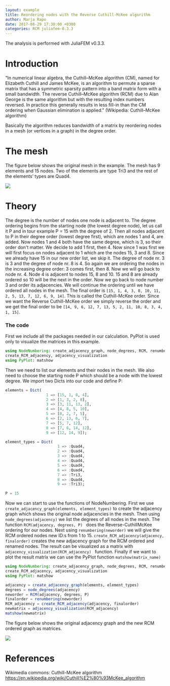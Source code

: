 ```yaml
---
layout: example
title: Reordering nodes with the Reverse Cuthill-McKee algorithm
author: Marja Rapo
date: 2017-08-29 17:30:00 +0300
categories: RCM juliafem-0.3.3
---
```


The analysis is performed with JuliaFEM v0.3.3.

# Introduction

"In numerical linear algebra, the Cuthill–McKee algorithm (CM), named for Elizabeth 
Cuthill and James McKee, is an algorithm to permute a sparse matrix that has 
a symmetric sparsity pattern into a band matrix form with a small bandwidth. The 
reverse Cuthill–McKee algorithm (RCM) due to Alan George is the same algorithm but 
with the resulting index numbers reversed. In practice this generally results 
in less fill-in than the CM ordering when Gaussian elimination is applied." 
(Wikipedia: Cuthill–McKee algorithm)

Basically the algorithm reduces bandwidth of a matrix by reordering nodes in a mesh 
(or vertices in a graph) in the degree order. 

# The mesh

The figure below shows the original mesh in the example. The mesh has 9 elements 
and 15 nodes. Two of the elements are type Tri3 and the rest of the elements’ types 
are Quad4.

<img src="{{ site.url }}/assets/2017-08-29-reordering-nodes-with-the-RCM-algorithm/mesh.PNG">

# Theory

The degree is the number of nodes one node is adjacent to. The degree ordering 
begins from the starting node (the lowest degree node), let us call it P and in tour 
example P = 15 with the degree of 2. Then all nodes adjacent to P in their degree 
order (lowest degree first), which are nodes 1 and 4, are added. Now nodes 1 and 4 
both have the same degree, which is 3, so their order don't matter. We decide to add 
1 first, then 4. Now since 1 was first we will first focus on nodes adjacent to 1 
which are the nodes 15, 3 and 8. Since we already have 15 in our new order list, we 
skip it. The degree of node nr. 3 is 3 and the degree of node nr. 8 is 4. So again 
we are ordering the nodes in the increasing degree order: 3 comes first, then 8. Now 
we will go back to node nr. 4. Node 4 is adjacent to nodes 15, 8 and 10. 15 and 8 
are already ordered so 10 will be the next in the order. Now we go back to node 
number 3 and order its adjacencies. We will continue the ordering until we have 
ordered all nodes in the mesh. The final order is
 `[15, 1, 4, 3, 8, 10, 11, 2, 5, 13, 7, 12, 6, 9, 14]`. 
This is called the Cuthill-McKee order. Since we want the Reverse Cuthill-McKee order 
we simply reverse the order and we get the final order to be 
`[14, 9, 6, 12, 7, 13, 5, 2, 11, 10, 8, 3, 4, 1, 15]`.

### The code

First we include all the packages needed in our calculation. PyPlot is used only to 
visualize the matrices in this example.

```Julia
using NodeNumbering: create_adjacency_graph, node_degrees, RCM, renumbering, 
create_RCM_adjacency, adjacency_visualization
using PyPlot: matshow
```

Then we need to list our elements and their nodes in the mesh. We also need to choose 
the starting node P which should be a node with the lowest degree. We import two Dicts 
into our code and define P:

```julia
elements = Dict(
                  1 => [15, 1, 8, 4],
                  2 => [1, 3, 2, 8],
                  3 => [3, 11, 13, 2],
                  4 => [4, 8, 5, 10],
                  5 => [8, 2, 7, 5],
                  6 => [2, 13, 6, 7],
                  7 => [5, 7, 12],
                  8 => [7, 6, 14, 12],
                  9 => [12, 14, 9]);

element_types = Dict(
                       1 => :Quad4,
                       2 => :Quad4,
                       3 => :Quad4,
                       4 => :Quad4,
                       5 => :Quad4,
                       6 => :Quad4,
                       7 => :Tri3,
                       8 => :Quad4,
                       9 => :Tri3);

P = 15
```

Now we can start to use the functions of NodeNumbering. First we use 
`create_adjacency_graph(elements, element_types)` to create the adjacency graph which 
shows the original node adjacencies in the mesh.
Then using `node_degrees(adjacency)` we list the degrees of all nodes in the mesh.
The function `RCM(adjacency, degrees, P) ` does the Reverse-CuthillMcKee ordering for 
our nodes. 
Next using `renumbering(neworder)` we will give the RCM ordered nodes new ID:s from 
1 to 15.
`create_RCM_adjacency(adjacency, finalorder)` creates the new adjacency graph for the 
RCM ordered and renamed nodes.
The result can be visualized as a matrix with `adjacency_visualization(RCM_adjacency) ` 
function.
Finally if we want to plot the result matrix we can use the PyPlot function 
`matshow(matrix_name)`

```julia
using NodeNumbering: create_adjacency_graph, node_degrees, RCM, renumbering,
create_RCM_adjacency, adjacency_visualization
using PyPlot: matshow

adjacency = create_adjacency_graph(elements, element_types)
degrees = node_degrees(adjacency)
neworder = RCM(adjacency, degrees, P)
finalorder = renumbering(neworder)
RCM_adjacency = create_RCM_adjacency(adjacency, finalorder)
newmatrix = adjacency_visualization(RCM_adjacency)
matshow(newmatrix)
```

The figure below shows the original adjacency graph and the new RCM ordered graph as matrices.

<img src="{{ site.url }}/assets/2017-08-29-reordering-nodes-with-the-RCM-algorithm/matrices.PNG">

# References

Wikimedia commons: Cuthill-McKee algorithm
https://en.wikipedia.org/wiki/Cuthill%E2%80%93McKee_algorithm